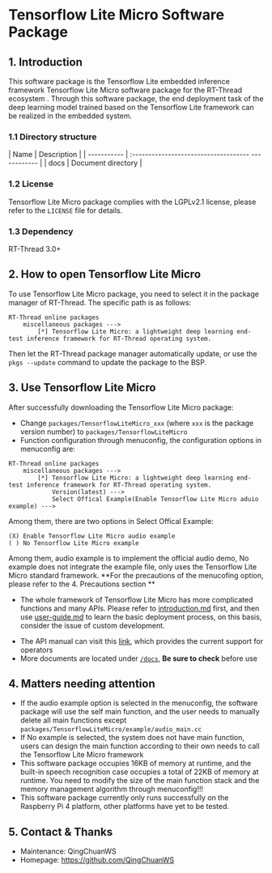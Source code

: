 # Tensorflow Lite Micro Software Package

## 1. Introduction

This software package is the Tensorflow Lite embedded inference framework Tensorflow Lite Micro software package for the RT-Thread ecosystem . Through this software package, the end deployment task of the deep learning model trained based on the Tensorflow Lite framework can be realized in the embedded system.

### 1.1 Directory structure

| Name | Description |
| ----------- | :------------------------------------ ------------ |
| docs | Document directory |

### 1.2 License

Tensorflow Lite Micro package complies with the LGPLv2.1 license, please refer to the `LICENSE` file for details.

### 1.3 Dependency

RT-Thread 3.0+

## 2. How to open Tensorflow Lite Micro

To use Tensorflow Lite Micro package, you need to select it in the package manager of RT-Thread. The specific path is as follows:

```
RT-Thread online packages
    miscellaneous packages --->
        [*] Tensorflow Lite Micro: a lightweight deep learning end-test inference framework for RT-Thread operating system.
```

Then let the RT-Thread package manager automatically update, or use the `pkgs --update` command to update the package to the BSP.

## 3. Use Tensorflow Lite Micro

After successfully downloading the Tensorflow Lite Micro package:

- Change `packages/TensorflowLiteMicro_xxx` (where `xxx` is the package version number) to `packages/TensorflowLiteMicro`
- Function configuration through menuconfig, the configuration options in menuconfig are:

```
RT-Thread online packages
    miscellaneous packages --->
        [*] Tensorflow Lite Micro: a lightweight deep learning end-test inference framework for RT-Thread operating system.
            Version(latest) --->
            Select Offical Example(Enable Tensorflow Lite Micro aduio example) --->
```

Among them, there are two options in Select Offical Example:

```
(X) Enable Tensorflow Lite Micro audio example
( ) No Tensorflow Lite Micro example
```

Among them, audio example is to implement the official audio demo, No example does not integrate the example file, only uses the Tensorflow Lite Micro standard framework. **For the precautions of the menucofing option, please refer to the 4. Precautions section **

- The whole framework of Tensorflow Lite Micro has more complicated functions and many APIs. Please refer to [introduction.md](introduction.md) first, and then use [user-guide.md](user-guide.md) to learn the basic deployment process, on this basis, consider the issue of custom development.

* The API manual can visit this [link](docs/api.md), which provides the current support for operators
* More documents are located under [`/docs`](/docs), **Be sure to check** before use

## 4. Matters needing attention

- If the audio example option is selected in the menuconfig, the software package will use the self main function, and the user needs to manually delete all main functions except `packages/TensorflowLiteMicro/example/audio_main.cc`
- If No example is selected, the system does not have main function, users can design the main function according to their own needs to call the Tensorflow Lite Micro framework
- This software package occupies 16KB of memory at runtime, and the built-in speech recognition case occupies a total of 22KB of memory at runtime. You need to modify the size of the main function stack and the memory management algorithm through menuconfig!!!
- This software package currently only runs successfully on the Raspberry Pi 4 platform, other platforms have yet to be tested.

## 5. Contact & Thanks

* Maintenance: QingChuanWS
* Homepage: https://github.com/QingChuanWS
